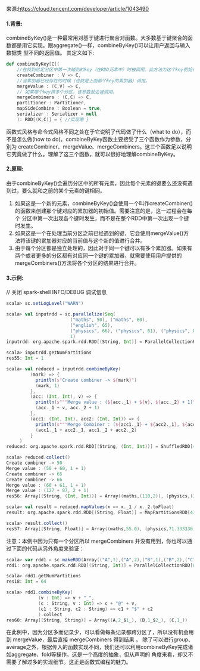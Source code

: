 来源:https://cloud.tencent.com/developer/article/1043490
#### 1.背景:
combineByKey()是一种最常用对基于键进行聚合对函数。大多数基于键聚合的函数都是用它实现。跟aggregate()一样，combineByKey()可以让用户返回与输入数据类
型不同的返回值。
其定义如下:
```scala
def combineByKey[C](
    //在找到给定分区中第一次碰到的key（在RDD元素中）时被调用。此方法为这个key初始化一个累加器。
    createCombiner : V => C,
    //当累加器已经存在的时候（也就是上面那个key的累加器）调用。
    mergeValue : (C,V) => C,
    // 如果哪个key跨多个分区，该参数就会被调用。
    mergeCombiners : (C,C) => C,
    partitioner : Partitioner,
    mapSideCombine : Boolean = true,
    serializer : Serializer = null
    ): RDD[(K,C)] = { //实现略 }
 ```
函数式风格与命令式风格不同之处在于它说明了代码做了什么（what to do），而不是怎么做(how to do)。combineByKey函数主要接受了三个函数作为参数，分别为
createCombiner、mergeValue、mergeCombiners。这三个函数足以说明它究竟做了什么。理解了这三个函数，就可以很好地理解combineByKey。

#### 2.原理:
由于combineByKey()会遍历分区中的所有元素，因此每个元素的键要么还没有遇到过，要么就和之前的某个元素的键相同。
1. 如果这是一个新的元素，combineByKey()会使用一个叫作createCombiner()的函数来创建那个键对应的累加器的初始值。需要注意的是，这一过程会在每个
   分区中第一次出现各个键时发生，而不是在整个RDD中第一次出现一个键时发生。
2. 如果这是一个在处理当前分区之前已经遇到的键，它会使用mergeValue()方法将该键的累加器对应的当前值与这个新的值进行合并。
3. 由于每个分区都是独立处理的，因此对于同一个键可以有多个累加器。如果有两个或者更多的分区都有对应同一个键的累加器，就需要使用用户提供的
   mergeCombiners()方法将各个分区的结果进行合并。

#### 3.示例:
// 关闭 spark-shell INFO/DEBUG 调试信息
```scala
scala> sc.setLogLevel("WARN")

scala> val inputrdd = sc.parallelize(Seq(
                        ("maths", 50), ("maths", 60),
                        ("english", 65),
                        ("physics", 66), ("physics", 61), ("physics", 87)), 
                        1)
inputrdd: org.apache.spark.rdd.RDD[(String, Int)] = ParallelCollectionRDD[41] at parallelize at <console>:27

scala> inputrdd.getNumPartitions                      
res55: Int = 1

scala> val reduced = inputrdd.combineByKey(
         (mark) => {
           println(s"Create combiner -> ${mark}")
           (mark, 1)
         },
         (acc: (Int, Int), v) => {
           println(s"""Merge value : (${acc._1} + ${v}, ${acc._2} + 1)""")
           (acc._1 + v, acc._2 + 1)
         },
         (acc1: (Int, Int), acc2: (Int, Int)) => {
           println(s"""Merge Combiner : (${acc1._1} + ${acc2._1}, ${acc1._2} + ${acc2._2})""")
           (acc1._1 + acc2._1, acc1._2 + acc2._2)
         }
     )
reduced: org.apache.spark.rdd.RDD[(String, (Int, Int))] = ShuffledRDD[42] at combineByKey at <console>:29

scala> reduced.collect()
Create combiner -> 50
Merge value : (50 + 60, 1 + 1)
Create combiner -> 65
Create combiner -> 66
Merge value : (66 + 61, 1 + 1)
Merge value : (127 + 87, 2 + 1)
res56: Array[(String, (Int, Int))] = Array((maths,(110,2)), (physics,(214,3)), (english,(65,1)))

scala> val result = reduced.mapValues(x => x._1 / x._2.toFloat)
result: org.apache.spark.rdd.RDD[(String, Float)] = MapPartitionsRDD[43] at mapValues at <console>:31

scala> result.collect()
res57: Array[(String, Float)] = Array((maths,55.0), (physics,71.333336), (english,65.0))
```

注意：本例中因为只有一个分区所以 mergeCombiners 并没有用到，你也可以通过下面的代码从另外角度来验证：
```scala
scala> var rdd1 = sc.makeRDD(Array(("A",1),("A",2),("B",1),("B",2),("C",1)))
rdd1: org.apache.spark.rdd.RDD[(String, Int)] = ParallelCollectionRDD[64] at makeRDD at :21

scala> rdd1.getNumPartitions    
res18: Int = 64 

scala> rdd1.combineByKey(
            (v : Int) => v + "_",   
            (c : String, v : Int) => c + "@" + v,  
            (c1 : String, c2 : String) => c1 + "$" + c2
            ).collect
res60: Array[(String, String)] = Array((A,2_$1_), (B,1_$2_), (C,1_))
```
在此例中，因为分区多而记录少，可以看做每条记录都跨分区了，所以没有机会用到 mergeValue，最后直接 mergeCombiners  得到结果 。
除了可以进行group、average之外，根据传入的函数实现不同，我们还可以利用combineByKey完成诸如aggregate、fold等操作。这是一个高度的抽象，但从声明的
角度来看，却又不需要了解过多的实现细节。这正是函数式编程的魅力。
